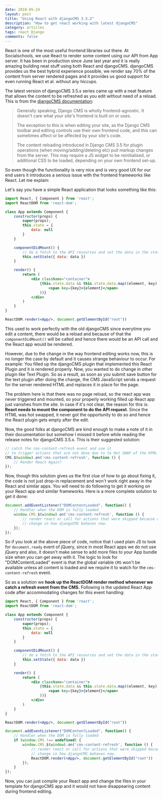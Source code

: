 ```yaml
---
date: 2018-05-24
layout: post
title: "Using React with djangoCMS 3.5.2"
description: "How to get react working with latest djangoCMS"
category: articles
tags: react Django
comments: false
---
```


React is one of the most useful frontend libraries out there. At Socialschools, we use React to render some content using our API from App server. It has been in production since June last year and it is really amazing building neat stuff using both React and djangoCMS. djangoCMS provides us the best hybrid experience possible, we render say 70% of the content from server rendered pages and it provides us good support for even running React et al. without any hiccups.

The latest version of djangoCMS 3.5.x series came up with a neat feature that allows the content to be refreshed as you edit without need of a reload. This is from the [djangoCMS documentation](https://docs.django-cms.org/en/latest/topics/frontend-integration.html):

> Generally speaking, Django CMS is wholly frontend-agnostic. It doesn't care what your site's frontend is built on or uses.
>
> The exception to this is when editing your site, as the Django CMS toolbar and editing controls use their own frontend code, and this can sometimes affect or be affected by your site's code.
>
> The content reloading introduced in Django CMS 3.5 for plugin operations (when moving/adding/deleting etc) pull markup changes from the server. This may require a JS widget to be reinitialised, or additional CSS to be loaded, depending on your own frontend set-up.

So even though the functionality is very nice and is very good UX for our end users it introduces a serious issue with the frontend frameworks like React. Let me explain:

Let's say you have a simple React application that looks something like this:

```jsx
import React, { Component } from 'react';
import ReactDOM from 'react-dom';

class App extends Component {
    constructor(props) {
        super(props);
        this.state = {
            data: null
        }
    }

    componentDidMount() {
        // do a fetch to the API resources and set the data in the state
        this.setState({ data: data })
    }

    render() {
        return (
            <div className="container">
                {this.state.data && this.state.data.map((element, key) => (
                    <span key={key}>{element}</span>
                ))}
            </div>
        )
    }
}

ReactDOM.render(<App/>, document.getElementById("root"))
```

This used to work perfectly with the old djangoCMS since everytime you edit a content, there would be a reload and because of that the `componentDidMount()` will be called and hence there would be an API call and the React app would be rendered.

However, due to the change in the way frontend editing works now, this is no longer the case by default and it causes strange behaviour to occur. For example: You filled up the djangoCMS plugin that implemented this React Plugin and it is rendered properly. Now, you wanted to do change in other plugin like Text Plugin. So as a result, as soon as you submit save button for the text plugin after doing the change, the CMS JavaScript sends a request for the server rendered HTML and replaces it in place for the page.

The problem here is that there was no page reload, so the react app was never triggered and mounted, so your properly working filled up React app just vanishes from the site. In case if it's not clear, the reason for this is: **React needs to mount the component to do the API request**. Since the HTML was hot swapped, it never got the opportunity to do so and hence the React plugin gets empty after the edit.

Now, the good folks at djangoCMS are kind enough to make a note of it in their documentation but somehow I missed it before while reading the release notes for djangoCMS 3.5.x. This is their suggested solution:

```javascript
// catch the cms-content-refresh event and use it
// to trigger actions that are not done due to to Hot SWAP of the HTML
CMS.$(window).on('cms-content-refresh', function () {
    // Render React Again?
});
```

Now, though this solution gives us the first clue of how to go about fixing it, the code is not just drop-in replacement and won't work right away in the React and similar apps. You will need to do following to get it working on your React app and similar frameworks. Here is a more complete solution to get it done:

```javascript
document.addEventListener("DOMContentLoaded", function() {
    // Handler when the DOM is fully loaded
    window.CMS.$(window).on('cms-content-refresh', function () {
        // render react or call for actions that were skipped because of the
        // change in how djangoCMS behaves now.
    });
});
```

So if you look at the above piece of code, notice that I used plain JS to look for `document.ready` event of jQuery, since in most React apps we do not use jQuery and also, it doesn't make sense to add more files to your App bundle size when you can get away with it. The logic to look for "DOMContentLoaded" event is that the global variable `CMS` won't be available unless all content is loaded and we require it to watch for the `cms-content-refresh` event.

So as a solution we **hook up the ReactDOM render method whenever we catch a refresh event from the CMS.** Following is the updated React App code after accommodating changes for this event handling:

```jsx
import React, { Component } from 'react';
import ReactDOM from 'react-dom';

class App extends Component {
    constructor(props) {
        super(props);
        this.state = {
            data: null
        }
    }

    componentDidMount() {
        // do a fetch to the API resources and set the data in the state
        this.setState({ data: data })
    }

    render() {
        return (
            <div className="container">
                {this.state.data && this.state.data.map((element, key) => (
                    <span key={key}>{element}</span>
                ))}
            </div>
        )
    }
}

ReactDOM.render(<App/>, document.getElementById("root"))

document.addEventListener("DOMContentLoaded", function() {
    // Handler when the DOM is fully loaded
    if (window.CMS !== undefined) {
        window.CMS.$(window).on('cms-content-refresh', function () {
            // render react or call for actions that were skipped because of the
            // change in how djangoCMS behaves now.
            ReactDOM.render(<App/>, document.getElementById("root"))
        });
    }
});
```

Now, you can just compile your React app and change the files in your template for djangoCMS app and it would not have disappearing content during frontend editing.

